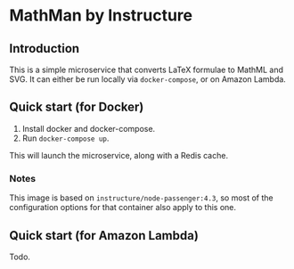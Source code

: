 # MathMan by Instructure
## Introduction
This is a simple microservice that converts LaTeX formulae to MathML and SVG.
It can either be run locally via `docker-compose`, or on Amazon Lambda.

## Quick start (for Docker)
1. Install docker and docker-compose.
2. Run `docker-compose up`.

This will launch the microservice, along with a Redis cache.

### Notes
This image is based on `instructure/node-passenger:4.3`, so most of the
configuration options for that container also apply to this one.

## Quick start (for Amazon Lambda)
Todo.
